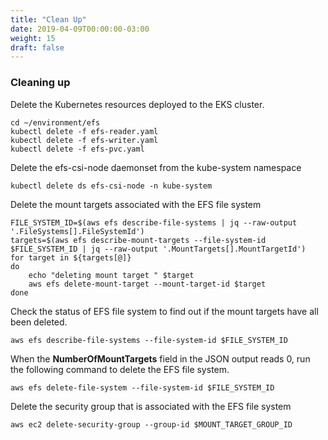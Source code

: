 ```yaml
---
title: "Clean Up"
date: 2019-04-09T00:00:00-03:00
weight: 15
draft: false
---
```

### Cleaning up
Delete the Kubernetes resources deployed to the EKS cluster. 
```
cd ~/environment/efs
kubectl delete -f efs-reader.yaml
kubectl delete -f efs-writer.yaml
kubectl delete -f efs-pvc.yaml
```
Delete the efs-csi-node daemonset from the kube-system namespace
```
kubectl delete ds efs-csi-node -n kube-system
```
Delete the mount targets associated with the EFS file system
```
FILE_SYSTEM_ID=$(aws efs describe-file-systems | jq --raw-output '.FileSystems[].FileSystemId')
targets=$(aws efs describe-mount-targets --file-system-id $FILE_SYSTEM_ID | jq --raw-output '.MountTargets[].MountTargetId')
for target in ${targets[@]}
do
    echo "deleting mount target " $target
    aws efs delete-mount-target --mount-target-id $target
done
```
Check the status of EFS file system to find out if the mount targets have all been deleted.
```
aws efs describe-file-systems --file-system-id $FILE_SYSTEM_ID
```
When the **NumberOfMountTargets** field in the JSON output reads 0, run the following command to delete the EFS file system.
```
aws efs delete-file-system --file-system-id $FILE_SYSTEM_ID
```
Delete the security group that is associated with the EFS file system
```
aws ec2 delete-security-group --group-id $MOUNT_TARGET_GROUP_ID
```
